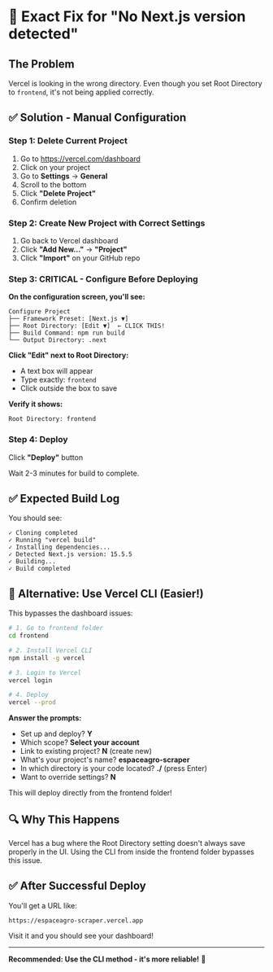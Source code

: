 # 🔧 Exact Fix for "No Next.js version detected"

## The Problem

Vercel is looking in the wrong directory. Even though you set Root Directory to `frontend`, it's not being applied correctly.

## ✅ Solution - Manual Configuration

### Step 1: Delete Current Project

1. Go to https://vercel.com/dashboard
2. Click on your project
3. Go to **Settings** → **General**
4. Scroll to the bottom
5. Click **"Delete Project"**
6. Confirm deletion

### Step 2: Create New Project with Correct Settings

1. Go back to Vercel dashboard
2. Click **"Add New..."** → **"Project"**
3. Click **"Import"** on your GitHub repo

### Step 3: CRITICAL - Configure Before Deploying

**On the configuration screen, you'll see:**

```
Configure Project
├── Framework Preset: [Next.js ▼]
├── Root Directory: [Edit ▼]  ← CLICK THIS!
├── Build Command: npm run build
└── Output Directory: .next
```

**Click "Edit" next to Root Directory:**
- A text box will appear
- Type exactly: `frontend`
- Click outside the box to save

**Verify it shows:**
```
Root Directory: frontend
```

### Step 4: Deploy

Click **"Deploy"** button

Wait 2-3 minutes for build to complete.

## ✅ Expected Build Log

You should see:
```
✓ Cloning completed
✓ Running "vercel build"
✓ Installing dependencies...
✓ Detected Next.js version: 15.5.5
✓ Building...
✓ Build completed
```

## 🎯 Alternative: Use Vercel CLI (Easier!)

This bypasses the dashboard issues:

```bash
# 1. Go to frontend folder
cd frontend

# 2. Install Vercel CLI
npm install -g vercel

# 3. Login to Vercel
vercel login

# 4. Deploy
vercel --prod
```

**Answer the prompts:**
- Set up and deploy? **Y**
- Which scope? **Select your account**
- Link to existing project? **N** (create new)
- What's your project's name? **espaceagro-scraper**
- In which directory is your code located? **./** (press Enter)
- Want to override settings? **N**

This will deploy directly from the frontend folder!

## 🔍 Why This Happens

Vercel has a bug where the Root Directory setting doesn't always save properly in the UI. Using the CLI from inside the frontend folder bypasses this issue.

## ✅ After Successful Deploy

You'll get a URL like:
```
https://espaceagro-scraper.vercel.app
```

Visit it and you should see your dashboard!

---

**Recommended: Use the CLI method - it's more reliable!** 🚀
